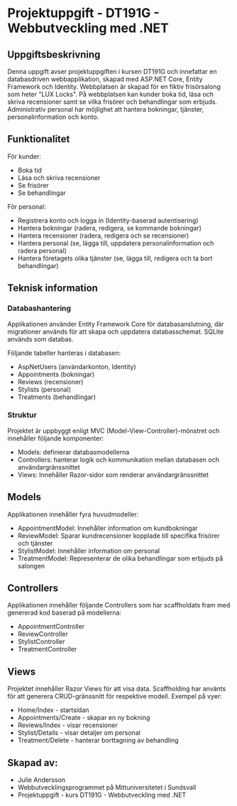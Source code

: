 # Projektuppgift - DT191G - Webbutveckling med .NET

## Uppgiftsbeskrivning
Denna uppgift avser projektuppgiften i kursen DT191G och innefattar en databasdriven webbapplikation, skapad med ASP.NET Core, Entity Framework och Identity. Webbplatsen är skapad för en fiktiv frisörsalong som heter "LUX Locks". På webbplatsen kan kunder boka tid, läsa och skriva recensioner samt se vilka frisörer och behandlingar som erbjuds. Administrativ personal har möjlighet att hantera bokningar, tjänster, personalinformation och konto.

## Funktionalitet
För kunder:
- Boka tid
- Läsa och skriva recensioner
- Se frisörer
- Se behandlingar

För personal:
- Registrera konto och logga in (Identity-baserad autentisering)
- Hantera bokningar (radera, redigera, se kommande bokningar)
- Hantera recensioner (radera, redigera och se recensioner)
- Hantera personal (se, lägga till, uppdatera personalinformation och radera personal)
- Hantera företagets olika tjänster (se, lägga till, redigera och ta bort behandlingar)

## Teknisk information
### Databashantering
Applikationen använder Entity Framework Core för databasanslutning, där migrationer används för att skapa och uppdatera databasschemat. SQLite används som databas.

Följande tabeller hanteras i databasen:
- AspNetUsers (användarkonton, Identity)
- Appointments (bokningar)
- Reviews (recensioner)
- Stylists (personal)
- Treatments (behandlingar)

### Struktur
Projektet är uppbyggt enligt MVC (Model-View-Controller)-mönstret och innehåller följande komponenter:
- Models: definierar databasmodellerna
- Controllers: hanterar logik och kommunikation mellan databasen och användargränssnittet
- Views: Innehåller Razor-sidor som renderar användargränssnittet

## Models
Applikationen innehåller fyra huvudmodeller:
- AppointmentModel: Innehåller information om kundbokningar
- ReviewModel: Sparar kundrecensioner kopplade till specifika frisörer och tjänster
- StylistModel: Innehåller information om personal
- TreatmentModel: Representerar de olika behandlingar som erbjuds på salongen

## Controllers
Applikationen innehåller följande Controllers som har scaffholdats fram med genererad kod baserad på modellerna:
- AppointmentController
- ReviewController
- StylistController
- TreatmentController

## Views
Projektet innehåller Razor Views för att visa data. Scaffholding har använts för att generera CRUD-gränssnitt för respektive modell. Exempel på vyer:
- Home/Index - startsidan
- Appointments/Create - skapar en ny bokning
- Reviews/Index - visar recensioner
- Stylist/Details - visar detaljer om personal
- Treatment/Delete - hanterar borttagning av behandling

## Skapad av:
- Julie Andersson
- Webbutvecklingsprogrammet på Mittuniversitetet i Sundsvall
- Projektuppgift - kurs DT191G - Webbutveckling med .NET